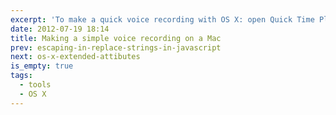 ```yaml
---
excerpt: 'To make a quick voice recording with OS X: open Quick Time Player, under the File menu there is a "New. Audio Recording" entry. It automatically saves .mov files in your Movies folder, which you can then open in Audacity or the editor of your choice.'
date: 2012-07-19 18:14
title: Making a simple voice recording on a Mac
prev: escaping-in-replace-strings-in-javascript
next: os-x-extended-attibutes
is_empty: true
tags:
  - tools
  - OS X
---
```

